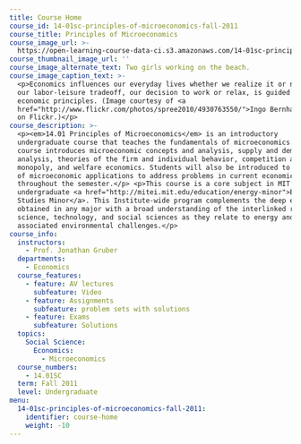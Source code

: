 ```yaml
---
title: Course Home
course_id: 14-01sc-principles-of-microeconomics-fall-2011
course_title: Principles of Microeconomics
course_image_url: >-
  https://open-learning-course-data-ci.s3.amazonaws.com/14-01sc-principles-of-microeconomics-fall-2011/4aca9caa520d6e6ce06d163f4c3ba7f8_14-01scf11.jpg
course_thumbnail_image_url: ''
course_image_alternate_text: Two girls working on the beach.
course_image_caption_text: >-
  <p>Economics influences our everyday lives whether we realize it or not. Even
  our labor-leisure tradeoff, our decision to work or relax, is guided by
  economic principles. (Image courtesy of <a
  href="http://www.flickr.com/photos/spree2010/4930763550/">Ingo Bernhardt</a>
  on Flickr.)</p>
course_description: >-
  <p><em>14.01 Principles of Microeconomics</em> is an introductory
  undergraduate course that teaches the fundamentals of microeconomics. This
  course introduces microeconomic concepts and analysis, supply and demand
  analysis, theories of the firm and individual behavior, competition and
  monopoly, and welfare economics. Students will also be introduced to the use
  of microeconomic applications to address problems in current economic policy
  throughout the semester.</p> <p>This course is a core subject in MIT's
  undergraduate <a href="http://mitei.mit.edu/education/energy-minor">Energy
  Studies Minor</a>. This Institute-wide program complements the deep expertise
  obtained in any major with a broad understanding of the interlinked realms of
  science, technology, and social sciences as they relate to energy and
  associated environmental challenges.</p>
course_info:
  instructors:
    - Prof. Jonathan Gruber
  departments:
    - Economics
  course_features:
    - feature: AV lectures
      subfeature: Video
    - feature: Assignments
      subfeature: problem sets with solutions
    - feature: Exams
      subfeature: Solutions
  topics:
    Social Science:
      Economics:
        - Microeconomics
  course_numbers:
    - 14.01SC
  term: Fall 2011
  level: Undergraduate
menu:
  14-01sc-principles-of-microeconomics-fall-2011:
    identifier: course-home
    weight: -10
---
```

